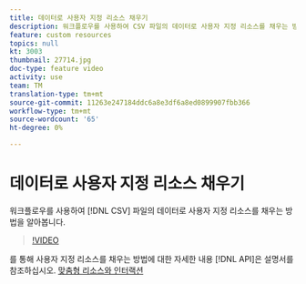 ```yaml
---
title: 데이터로 사용자 지정 리소스 채우기
description: 워크플로우를 사용하여 CSV 파일의 데이터로 사용자 지정 리소스를 채우는 방법을 알아봅니다.
feature: custom resources
topics: null
kt: 3003
thumbnail: 27714.jpg
doc-type: feature video
activity: use
team: TM
translation-type: tm+mt
source-git-commit: 11263e247184ddc6a8e3df6a8ed0899907fbb366
workflow-type: tm+mt
source-wordcount: '65'
ht-degree: 0%

---
```



# 데이터로 사용자 지정 리소스 채우기

워크플로우를 사용하여 [!DNL CSV] 파일의 데이터로 사용자 지정 리소스를 채우는 방법을 알아봅니다.

>[!VIDEO](https://video.tv.adobe.com/v/27714?quality=9)

를 통해 사용자 지정 리소스를 채우는 방법에 대한 자세한 내용 [!DNL API]은 설명서를 참조하십시오. [맞춤형 리소스와 인터랙션](https://experienceleague.adobe.com/docs/campaign-standard/using/working-with-apis/interacting-with-custom-resources.html.)
